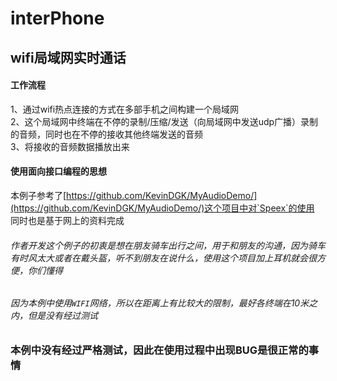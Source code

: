 # interPhone
## wifi局域网实时通话

#### 工作流程
1、通过wifi热点连接的方式在多部手机之间构建一个局域网  
2、这个局域网中终端在不停的录制/压缩/发送（向局域网中发送udp广播）录制的音频，同时也在不停的接收其他终端发送的音频  
3、将接收的音频数据播放出来
#### 使用面向接口编程的思想

本例子参考了[https://github.com/KevinDGK/MyAudioDemo/](https://github.com/KevinDGK/MyAudioDemo/)这个项目中对`Speex`的使用  
同时也是基于网上的资料完成

###### 作者开发这个例子的初衷是想在朋友骑车出行之间，用于和朋友的沟通，因为骑车有时风太大或者在戴头盔，听不到朋友在说什么，使用这个项目加上耳机就会很方便，你们懂得
###### 因为本例中使用`WIFI`网络，所以在距离上有比较大的限制，最好各终端在10米之内，但是没有经过测试
### 本例中没有经过严格测试，因此在使用过程中出现BUG是很正常的事情
